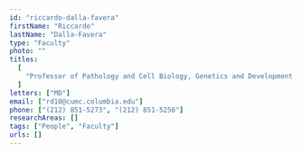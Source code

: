 ```yaml
---
id: "riccardo-dalla-favera"
firstName: "Riccardo"
lastName: "Dalla-Favera"
type: "Faculty"
photo: ""
titles:
  [
    "Professor of Pathology and Cell Biology, Genetics and Development and Microbiology and Immunology",
  ]
letters: ["MD"]
email: ["rd10@cumc.columbia.edu"]
phone: ["(212) 851-5273", "(212) 851-5256"]
researchAreas: []
tags: ["People", "Faculty"]
urls: []
---
```

